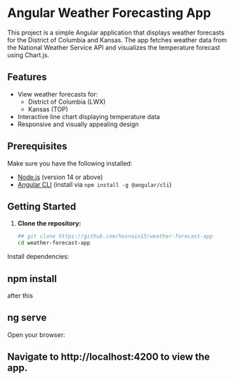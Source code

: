 # Angular Weather Forecasting App

This project is a simple Angular application that displays weather forecasts for the District of Columbia and Kansas. The app fetches weather data from the National Weather Service API and visualizes the temperature forecast using Chart.js.

## Features

- View weather forecasts for:
  - District of Columbia (LWX)
  - Kansas (TOP)
- Interactive line chart displaying temperature data
- Responsive and visually appealing design

## Prerequisites

Make sure you have the following installed:

- [Node.js](https://nodejs.org/) (version 14 or above)
- [Angular CLI](https://angular.io/cli) (install via `npm install -g @angular/cli`)

## Getting Started

1. **Clone the repository:**

   ```bash
   ## git clone https://github.com/husnain15/weather-forecast-app
   cd weather-forecast-app
Install dependencies:
## npm install

after this 
## ng serve

Open your browser:

## Navigate to http://localhost:4200 to view the app.

